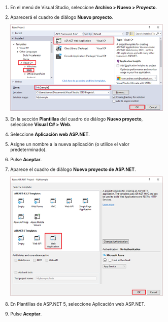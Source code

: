 1. En el menú de Visual Studio, seleccione **Archivo > Nuevo > Proyecto**.

1. Aparecerá el cuadro de diálogo **Nuevo proyecto**.

	![Cuadro de diálogo Nuevo proyecto](./media/create-aspnet5-app/create-web-app.png)

1. En la sección **Plantillas** del cuadro de diálogo **Nuevo proyecto**, seleccione **Visual C# > Web**.

1. Seleccione **Aplicación web ASP.NET**.

1. Asigne un nombre a la nueva aplicación (o utilice el valor predeterminado).

1. Pulse **Aceptar**.

1. Aparece el cuadro de diálogo **Nuevo proyecto de ASP.NET**.

	![Cuadro de diálogo Nuevo proyecto ASP.NET](./media/create-aspnet5-app/choose-template.png)

1. En Plantillas de ASP.NET 5, seleccione Aplicación web ASP.NET.

1. Pulse **Aceptar**.

<!---HONumber=AcomDC_0330_2016-->